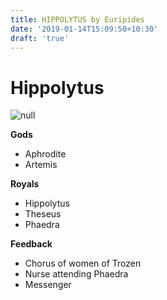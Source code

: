 ```yaml
---
title: HIPPOLYTUS by Euripides
date: '2019-01-14T15:09:50+10:30'
draft: 'true'
---
```

# Hippolytus

![null](/images/uploads/188px-hippolytus_sir_lawrence_alma_tadema.jpg)

**Gods**

* Aphrodite
* Artemis

**Royals**

* Hippolytus
* Theseus
* Phaedra

**Feedback**

* Chorus of women of Trozen
* Nurse attending Phaedra
* Messenger
